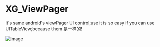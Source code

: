 # XG_ViewPager
It's same android's viewPager UI control;use it is so easy if you can use UITableView;because them 是一样的!






![image](https://github.com/jiaxiaogang/XG_ViewPager/blob/master/XG_ViewPager/XG_ViewPager.gif )  
